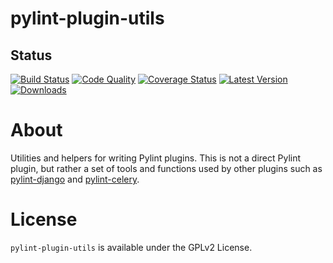 # pylint-plugin-utils

## Status

[![Build Status](https://travis-ci.org/landscapeio/pylint-plugin-utils.png?branch=master)](https://travis-ci.org/landscapeio/pylint-plugin-utils) 
[![Code Quality](https://landscape.io/github/landscapeio/pylint-plugin-utils/master/landscape.png)](https://landscape.io/github/landscapeio/pylint-plugin-utils)
[![Coverage Status](https://coveralls.io/repos/landscapeio/pylint-plugin-utils/badge.png)](https://coveralls.io/r/landscapeio/pylint-plugin-utils)
[![Latest Version](https://pypip.in/v/pylint-plugin-utils/badge.png)](https://crate.io/packages/pylint-plugin-utils)
[![Downloads](https://pypip.in/d/pylint-plugin-utils/badge.png)](https://crate.io/packages/pylint-plugin-utils)

# About

Utilities and helpers for writing Pylint plugins. This is not a direct Pylint plugin, but rather a set of tools and functions used by other plugins such as [pylint-django](https://github.com/landscapeio/pylint-django) and [pylint-celery](https://github.com/landscapeio/pylint-celery).

# License

`pylint-plugin-utils` is available under the GPLv2 License.